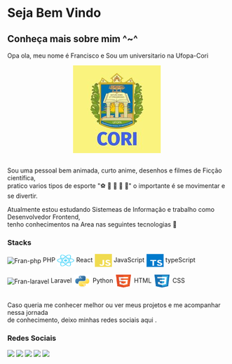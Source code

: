 # Seja Bem Vindo 

## Conheça mais sobre mim ^~^

Opa ola, meu nome é Francisco e Sou um universitario na Ufopa-Cori 


<div style="display: flex;justify-content: center;width: 500px;">
  <img  alt="Fran-php" src="cori.jpg">
</div>
</br>

Sou uma pessoal bem animada, curto anime, desenhos e filmes de Ficção científica, \
pratico varios tipos de esporte "⚽ 🏐 🏀 🎳 🎾" o importante é se movimentar e se divertir. 

Atualmente estou estudando Sistemeas de Informação e trabalho como Desenvolvedor Frontend, \
tenho conhecimentos na Area nas seguintes tecnologias 🤟 
### Stacks

<div style="display: inline_block">
  <img align="center" alt="Fran-php" height="30" width="40" src="https://cdn.icon-icons.com/icons2/2415/PNG/512/php_plain_logo_icon_146397.png">
PHP
  <img align="center" alt="Fran-React" height="30" width="40" src="https://raw.githubusercontent.com/devicons/devicon/master/icons/react/react-original.svg">
React 
  <img align="center" alt="Fran-Js" height="30" width="40" src="https://raw.githubusercontent.com/devicons/devicon/master/icons/javascript/javascript-plain.svg">
JavaScript
  <img align="center" alt="Fran-Ts" height="30" width="40" src="https://raw.githubusercontent.com/devicons/devicon/master/icons/typescript/typescript-plain.svg">
typeScript
</br>
</br>
  <img align="center" alt="Fran-laravel" height="30" width="40" src="https://cdn.worldvectorlogo.com/logos/laravel-2.svg">
Laravel
  <img align="center" alt="Fran-Python" height="30" width="40" src="https://raw.githubusercontent.com/devicons/devicon/master/icons/python/python-original.svg">
Python
  <img align="center" alt="Fran-HTML" height="30" width="40" src="https://raw.githubusercontent.com/devicons/devicon/master/icons/html5/html5-original.svg">
HTML
  <img align="center" alt="Fran-CSS" height="30" width="40" src="https://raw.githubusercontent.com/devicons/devicon/master/icons/css3/css3-original.svg">
CSS
</div>
</br>

Caso queria me conhecer melhor ou ver meus projetos e me acompanhar nessa jornada \
de conhecimento, deixo minhas redes sociais aqui .
### Redes Sociais
<div> 
  <a href="https://br.linkedin.com/in/francisco-marconi-257a93252?trk=people-guest_people_search-card" target="_blank"><img src="https://img.shields.io/badge/-LinkedIn-%230077B5?style=for-the-badge&logo=linkedin&logoColor=white" target="_blank"></a> 
  <a href = "mailto:franciscomarconi19@gmail.com"><img src="https://img.shields.io/badge/-Gmail-EA4335?style=for-the-badge&logo=gmail&logoColor=white" target="_blank"></a>
  <a href="https://instagram.com/fran_marconi_pb" target="_blank"><img src="https://img.shields.io/badge/-Instagram-%23E4405F?style=for-the-badge&logo=instagram&logoColor=white" target="_blank"></a>
  <a href="https://www.facebook.com/franciscomarconi.vieiranunes" target="_blank"><img src="https://img.shields.io/badge/-facebook-3b5998?style=for-the-badge&logo=facebook&logoColor=white" target="_blank"></a> 
 <a href="https://discord.gg/projetobeta" target="_blank"><img src="https://img.shields.io/badge/Discord-7289DA?style=for-the-badge&logo=discord&logoColor=white" target="_blank"></a> 
</div> 





